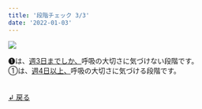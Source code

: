```yaml
---
title: '段階チェック 3/3'
date: '2022-01-03'
---
```

![](/images/a_01_.jpg)

➊は、[週3日までしか、]()呼吸の大切さに気づけない段階です。   
①は、[週4日以上、]()呼吸の大切さに気づける段階です。

　  
[ ↲ 戻る ](/posts/00)
